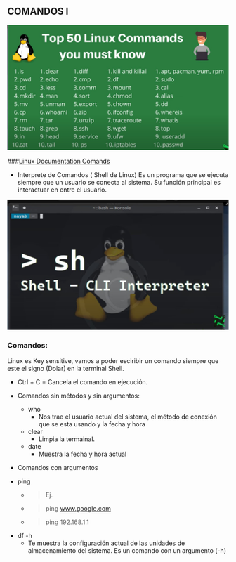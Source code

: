 ## COMANDOS I

![](comandos.jpg)

###[Linux Documentation Comands](https://linux.die.net/)

- Interprete de Comandos ( Shell de Linux)
Es un programa que se ejecuta siempre que un usuario se conecta al sistema.
Su función principal es interactuar en entre el usuario.

![](interprete-de-comandos.jpg)

### Comandos:
Linux es Key sensitive, vamos a poder esciribir un comando siempre que este el signo
(Dolar) en la terminal Shell.

- Ctrl + C = Cancela el comando en ejecución. 

- Comandos sin métodos y sin argumentos:
    * who
        -  Nos trae el usuario actual del sistema, el método de conexión que se esta
            usando y la fecha y hora
    * clear
        - Limpia la termainal.
    * date
        - Muestra la fecha y hora actual

- Comandos con argumentos
* ping <argumento>
    - > Ej.
    - > ping www.google.com
    - > ping 192.168.1.1
* df -h
    - Te muestra la configuración actual de las unidades de almacenamiento del sistema.
    Es un comando con un argumento (-h)
